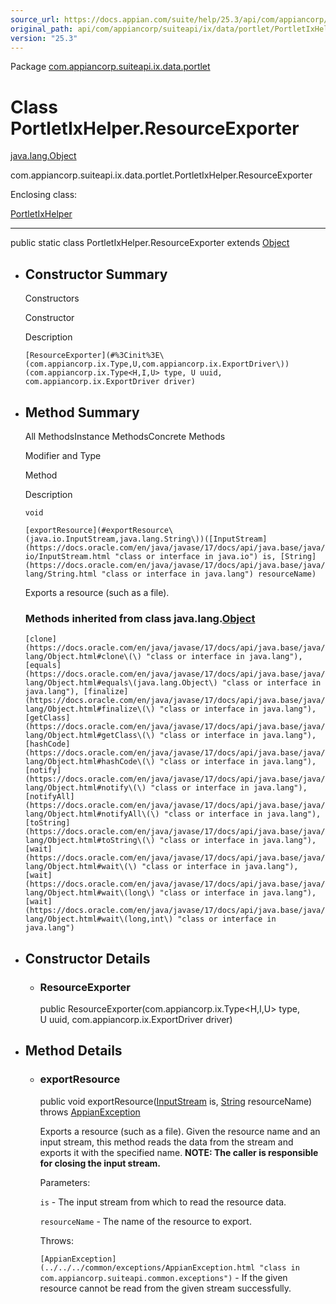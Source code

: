 ```yaml
---
source_url: https://docs.appian.com/suite/help/25.3/api/com/appiancorp/suiteapi/ix/data/portlet/PortletIxHelper.ResourceExporter.html
original_path: api/com/appiancorp/suiteapi/ix/data/portlet/PortletIxHelper.ResourceExporter.html
version: "25.3"
---
```


Package [com.appiancorp.suiteapi.ix.data.portlet](package-summary.html)

# Class PortletIxHelper.ResourceExporter

[java.lang.Object](https://docs.oracle.com/en/java/javase/17/docs/api/java.base/java/lang/Object.html "class or interface in java.lang")

com.appiancorp.suiteapi.ix.data.portlet.PortletIxHelper.ResourceExporter

Enclosing class:

[PortletIxHelper](PortletIxHelper.html "class in com.appiancorp.suiteapi.ix.data.portlet")

* * *

public static class PortletIxHelper.ResourceExporter extends [Object](https://docs.oracle.com/en/java/javase/17/docs/api/java.base/java/lang/Object.html "class or interface in java.lang")

-   ## Constructor Summary

    Constructors

    Constructor

    Description

    `[ResourceExporter](#%3Cinit%3E\(com.appiancorp.ix.Type,U,com.appiancorp.ix.ExportDriver\))(com.appiancorp.ix.Type<H,I,U> type, U uuid, com.appiancorp.ix.ExportDriver driver)`

-   ## Method Summary

    All MethodsInstance MethodsConcrete Methods

    Modifier and Type

    Method

    Description

    `void`

    `[exportResource](#exportResource\(java.io.InputStream,java.lang.String\))([InputStream](https://docs.oracle.com/en/java/javase/17/docs/api/java.base/java/io/InputStream.html "class or interface in java.io") is, [String](https://docs.oracle.com/en/java/javase/17/docs/api/java.base/java/lang/String.html "class or interface in java.lang") resourceName)`

    Exports a resource (such as a file).

    ### Methods inherited from class java.lang.[Object](https://docs.oracle.com/en/java/javase/17/docs/api/java.base/java/lang/Object.html "class or interface in java.lang")

    `[clone](https://docs.oracle.com/en/java/javase/17/docs/api/java.base/java/lang/Object.html#clone\(\) "class or interface in java.lang"), [equals](https://docs.oracle.com/en/java/javase/17/docs/api/java.base/java/lang/Object.html#equals\(java.lang.Object\) "class or interface in java.lang"), [finalize](https://docs.oracle.com/en/java/javase/17/docs/api/java.base/java/lang/Object.html#finalize\(\) "class or interface in java.lang"), [getClass](https://docs.oracle.com/en/java/javase/17/docs/api/java.base/java/lang/Object.html#getClass\(\) "class or interface in java.lang"), [hashCode](https://docs.oracle.com/en/java/javase/17/docs/api/java.base/java/lang/Object.html#hashCode\(\) "class or interface in java.lang"), [notify](https://docs.oracle.com/en/java/javase/17/docs/api/java.base/java/lang/Object.html#notify\(\) "class or interface in java.lang"), [notifyAll](https://docs.oracle.com/en/java/javase/17/docs/api/java.base/java/lang/Object.html#notifyAll\(\) "class or interface in java.lang"), [toString](https://docs.oracle.com/en/java/javase/17/docs/api/java.base/java/lang/Object.html#toString\(\) "class or interface in java.lang"), [wait](https://docs.oracle.com/en/java/javase/17/docs/api/java.base/java/lang/Object.html#wait\(\) "class or interface in java.lang"), [wait](https://docs.oracle.com/en/java/javase/17/docs/api/java.base/java/lang/Object.html#wait\(long\) "class or interface in java.lang"), [wait](https://docs.oracle.com/en/java/javase/17/docs/api/java.base/java/lang/Object.html#wait\(long,int\) "class or interface in java.lang")`

-   ## Constructor Details

    -   ### ResourceExporter

        public ResourceExporter(com.appiancorp.ix.Type<H,I,U> type, U uuid, com.appiancorp.ix.ExportDriver driver)

-   ## Method Details

    -   ### exportResource

        public void exportResource([InputStream](https://docs.oracle.com/en/java/javase/17/docs/api/java.base/java/io/InputStream.html "class or interface in java.io") is, [String](https://docs.oracle.com/en/java/javase/17/docs/api/java.base/java/lang/String.html "class or interface in java.lang") resourceName) throws [AppianException](../../../common/exceptions/AppianException.html "class in com.appiancorp.suiteapi.common.exceptions")

        Exports a resource (such as a file). Given the resource name and an input stream, this method reads the data from the stream and exports it with the specified name. **NOTE: The caller is responsible for closing the input stream.**

        Parameters:

        `is` - The input stream from which to read the resource data.

        `resourceName` - The name of the resource to export.

        Throws:

        `[AppianException](../../../common/exceptions/AppianException.html "class in com.appiancorp.suiteapi.common.exceptions")` - If the given resource cannot be read from the given stream successfully.